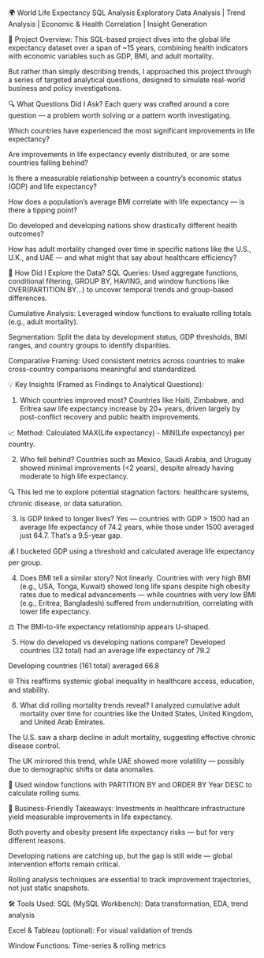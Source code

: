 🌍 World Life Expectancy SQL Analysis
Exploratory Data Analysis | Trend Analysis | Economic & Health Correlation | Insight Generation

🧠 Project Overview:
This SQL-based project dives into the global life expectancy dataset over a span of ~15 years, combining health indicators with economic variables such as GDP, BMI, and adult mortality.

But rather than simply describing trends, I approached this project through a series of targeted analytical questions, designed to simulate real-world business and policy investigations.

🔍 What Questions Did I Ask?
Each query was crafted around a core question — a problem worth solving or a pattern worth investigating.

Which countries have experienced the most significant improvements in life expectancy?

Are improvements in life expectancy evenly distributed, or are some countries falling behind?

Is there a measurable relationship between a country’s economic status (GDP) and life expectancy?

How does a population’s average BMI correlate with life expectancy — is there a tipping point?

Do developed and developing nations show drastically different health outcomes?

How has adult mortality changed over time in specific nations like the U.S., U.K., and UAE — and what might that say about healthcare efficiency?

🧪 How Did I Explore the Data?
SQL Queries: Used aggregate functions, conditional filtering, GROUP BY, HAVING, and window functions like OVER(PARTITION BY...) to uncover temporal trends and group-based differences.

Cumulative Analysis: Leveraged window functions to evaluate rolling totals (e.g., adult mortality).

Segmentation: Split the data by development status, GDP thresholds, BMI ranges, and country groups to identify disparities.

Comparative Framing: Used consistent metrics across countries to make cross-country comparisons meaningful and standardized.

💡 Key Insights (Framed as Findings to Analytical Questions):
1. Which countries improved most?
Countries like Haiti, Zimbabwe, and Eritrea saw life expectancy increase by 20+ years, driven largely by post-conflict recovery and public health improvements.

📈 Method: Calculated MAX(Life expectancy) - MIN(Life expectancy) per country.

2. Who fell behind?
Countries such as Mexico, Saudi Arabia, and Uruguay showed minimal improvements (<2 years), despite already having moderate to high life expectancy.

🔍 This led me to explore potential stagnation factors: healthcare systems, chronic disease, or data saturation.

3. Is GDP linked to longer lives?
Yes — countries with GDP > 1500 had an average life expectancy of 74.2 years, while those under 1500 averaged just 64.7. That’s a 9.5-year gap.

💰 I bucketed GDP using a threshold and calculated average life expectancy per group.

4. Does BMI tell a similar story?
Not linearly. Countries with very high BMI (e.g., USA, Tonga, Kuwait) showed long life spans despite high obesity rates due to medical advancements — while countries with very low BMI (e.g., Eritrea, Bangladesh) suffered from undernutrition, correlating with lower life expectancy.

⚖️ The BMI-to-life expectancy relationship appears U-shaped.

5. How do developed vs developing nations compare?
Developed countries (32 total) had an average life expectancy of 79.2

Developing countries (161 total) averaged 66.8

🌐 This reaffirms systemic global inequality in healthcare access, education, and stability.

6. What did rolling mortality trends reveal?
I analyzed cumulative adult mortality over time for countries like the United States, United Kingdom, and United Arab Emirates.

The U.S. saw a sharp decline in adult mortality, suggesting effective chronic disease control.

The UK mirrored this trend, while UAE showed more volatility — possibly due to demographic shifts or data anomalies.

🧮 Used window functions with PARTITION BY and ORDER BY Year DESC to calculate rolling sums.

🧩 Business-Friendly Takeaways:
Investments in healthcare infrastructure yield measurable improvements in life expectancy.

Both poverty and obesity present life expectancy risks — but for very different reasons.

Developing nations are catching up, but the gap is still wide — global intervention efforts remain critical.

Rolling analysis techniques are essential to track improvement trajectories, not just static snapshots.

🛠️ Tools Used:
SQL (MySQL Workbench): Data transformation, EDA, trend analysis

Excel & Tableau (optional): For visual validation of trends

Window Functions: Time-series & rolling metrics
